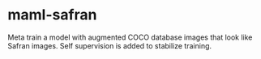 # maml-safran

Meta train a model with augmented COCO database images that look like Safran images. Self supervision is added to stabilize training.

